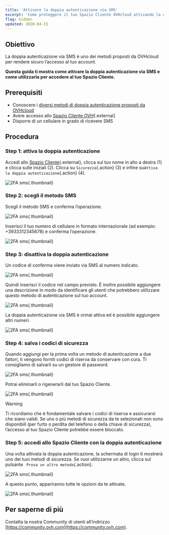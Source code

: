 ```yaml
---
title: 'Attivare la doppia autenticazione via SMS'
excerpt: 'Come proteggere il tuo Spazio Cliente OVHcloud attivando la doppia autenticazione via SMS'
flag: hidden
updated: 2020-04-15
---
```


## Obiettivo

La doppia autenticazione via SMS è uno dei metodi proposti da OVHcloud per rendere sicuro l’accesso al tuo account.

**Questa guida ti mostra come attivare la doppia autenticazione via SMS e come utilizzarla per accedere al tuo Spazio Cliente.**

## Prerequisiti

- Conoscere i [ diversi metodi di doppia autenticazione proposti da OVHcloud](/pages/account_and_service_management/account_information/secure-ovhcloud-account-with-2fa)
- Avere accesso allo [Spazio Cliente OVH](https://www.ovh.com/auth/?action=gotomanager&from=https://www.ovh.it/&ovhSubsidiary=it){.external}
- Disporre di un cellulare in grado di ricevere SMS

## Procedura

### Step 1: attiva la doppia autenticazione

Accedi allo [Spazio Cliente](https://www.ovh.com/auth/?action=gotomanager&from=https://www.ovh.it/&ovhSubsidiary=it){.external}, clicca sul tuo nome in alto a destra (1) e clicca sulle iniziali (2). Clicca su `Sicurezza`{.action} (3) e infine su`Attiva la doppia autenticazione`{.action} (4).

![2FA sms](images/hub2FA.png){.thumbnail}

### Step 2: scegli il metodo SMS

Scegli il metodo SMS e conferma l’operazione.

![2FA sms](images/2fasms1edit.png){.thumbnail}

Inserisci il tuo numero di cellulare in formato internazionale (ad esempio: +3933312345678) e conferma l’operazione.

![2FA sms](images/2fasms2.png){.thumbnail}

### Step 3: disattiva la doppia autenticazione

Un codice di conferma viene inviato via SMS al numero indicato.

![2FA sms](images/2fasms3edit.png){.thumbnail}

Quindi inserisci il codice nel campo previsto. È inoltre possibile aggiungere una descrizione  in modo da identificare gli utenti che potrebbero utilizzare questo metodo di autenticazione sul tuo account.

![2FA sms](images/2fasms4edit.png){.thumbnail}

La doppia autenticazione via SMS è ormai attiva ed è possibile aggiungere altri numeri.

![2FA sms](images/2fasms5.png){.thumbnail}

### Step 4: salva i codici di sicurezza

Quando aggiungi per la prima volta un metodo di autenticazione a due fattori, ti vengono forniti codici di riserva da conservare con cura. Ti consigliamo di salvarli su un gestore di password.

![2FA sms](images/2facodes.png){.thumbnail}

Potrai eliminarli o rigenerarli dal tuo Spazio Cliente.

![2FA sms](images/2facodesaction.png){.thumbnail}

> [!warning]
>
> Ti ricordiamo che è fondamentale salvare i codici di riserva e assicurarsi che siano validi. Se uno o più metodi di sicurezza da te selezionati non sono disponibili (per furto o perdita del telefono o della chiave di sicurezza), l’accesso al tuo Spazio Cliente potrebbe essere bloccato.
> 

### Step 5: accedi allo Spazio Cliente con la doppia autenticazione

Una volta attivata la doppia autenticazione, la schermata di login ti mostrerà uno dei tuoi metodi di sicurezza. Se vuoi utilizzarne un altro, clicca sul pulsante ` Prova un altro metodo`{.action}.

![2FA sms](images/2fasmsloginedit.png){.thumbnail}

A questo punto, appariranno tutte le opzioni da te attivate.

![2FA sms](images/2faloginchoice.png){.thumbnail}

## Per saperne di più

Contatta la nostra Community di utenti all’indirizzo [https://community.ovh.com](https://community.ovh.com).
